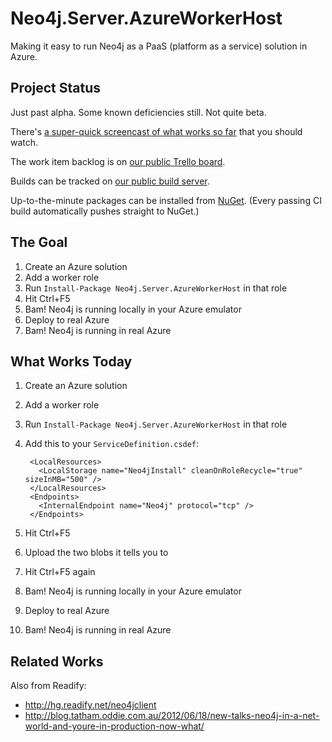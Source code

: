 Neo4j.Server.AzureWorkerHost
============================

Making it easy to run Neo4j as a PaaS (platform as a service) solution in Azure.

## Project Status

Just past alpha. Some known deficiencies still. Not quite beta.

There's [a super-quick screencast of what works so far](https://vimeo.com/50002373) that you should watch.

The work item backlog is on [our public Trello board](https://trello.com/b/b27rGYoY).

Builds can be tracked on [our public build server](https://tc.readifycloud.com/viewType.html?buildTypeId=bt11&guest=1).

Up-to-the-minute packages can be installed from [NuGet](https://nuget.org/packages/Neo4j.Server.AzureWorkerHost). (Every passing CI build automatically pushes straight to NuGet.)

## The Goal

1. Create an Azure solution
2. Add a worker role
3. Run `Install-Package Neo4j.Server.AzureWorkerHost` in that role
4. Hit Ctrl+F5
5. Bam! Neo4j is running locally in your Azure emulator
6. Deploy to real Azure
7. Bam! Neo4j is running in real Azure

## What Works Today

1. Create an Azure solution
1. Add a worker role
1. Run `Install-Package Neo4j.Server.AzureWorkerHost` in that role
1. Add this to your `ServiceDefinition.csdef`:

        <LocalResources>
          <LocalStorage name="Neo4jInstall" cleanOnRoleRecycle="true" sizeInMB="500" />
        </LocalResources>
        <Endpoints>
          <InternalEndpoint name="Neo4j" protocol="tcp" />
        </Endpoints>

1. Hit Ctrl+F5
1. Upload the two blobs it tells you to
1. Hit Ctrl+F5 again
1. Bam! Neo4j is running locally in your Azure emulator
1. Deploy to real Azure
1. Bam! Neo4j is running in real Azure

## Related Works

Also from Readify:

* http://hg.readify.net/neo4jclient
* http://blog.tatham.oddie.com.au/2012/06/18/new-talks-neo4j-in-a-net-world-and-youre-in-production-now-what/
